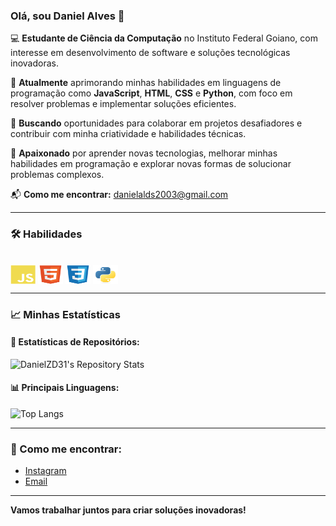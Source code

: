 ### Olá, sou Daniel Alves 👋

💻 **Estudante de Ciência da Computação** no Instituto Federal Goiano, com interesse em desenvolvimento de software e soluções tecnológicas inovadoras.

🌱 **Atualmente** aprimorando minhas habilidades em linguagens de programação como **JavaScript**, **HTML**, **CSS** e **Python**, com foco em resolver problemas e implementar soluções eficientes.

🚀 **Buscando** oportunidades para colaborar em projetos desafiadores e contribuir com minha criatividade e habilidades técnicas.

🧠 **Apaixonado** por aprender novas tecnologias, melhorar minhas habilidades em programação e explorar novas formas de solucionar problemas complexos.

📬 **Como me encontrar:** [danielalds2003@gmail.com](mailto:danielalds2003@gmail.com)

---

### 🛠️ Habilidades

<div style="display: inline_block"><br>
  <img align="center" alt="Daniel-Js" height="30" width="40" src="https://raw.githubusercontent.com/devicons/devicon/master/icons/javascript/javascript-plain.svg">
  <img align="center" alt="Daniel-HTML" height="30" width="40" src="https://raw.githubusercontent.com/devicons/devicon/master/icons/html5/html5-original.svg">
  <img align="center" alt="Daniel-CSS" height="30" width="40" src="https://raw.githubusercontent.com/devicons/devicon/master/icons/css3/css3-original.svg">
  <img align="center" alt="Daniel-Python" height="30" width="40" src="https://raw.githubusercontent.com/devicons/devicon/master/icons/python/python-original.svg">
</div>

---

### 📈 Minhas Estatísticas

#### 🚀 **Estatísticas de Repositórios:**
![DanielZD31's Repository Stats](https://github-readme-stats.vercel.app/api?username=DanielZD31&show_icons=true&count_private=true&theme=radical)

#### 📊 **Principais Linguagens:**
![Top Langs](https://github-readme-stats.vercel.app/api/top-langs/?username=DanielZD31&layout=compact&theme=radical)

---

### 📱 Como me encontrar:

- [Instagram](https://www.instagram.com/dani_alds/?hl=pt)
- [Email](mailto:danielalds2003@gmail.com)

---

**Vamos trabalhar juntos para criar soluções inovadoras!**
